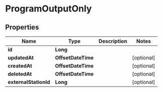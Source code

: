 

# ProgramOutputOnly


## Properties

| Name | Type | Description | Notes |
|------------ | ------------- | ------------- | -------------|
|**id** | **Long** |  |  |
|**updatedAt** | **OffsetDateTime** |  |  [optional] |
|**createdAt** | **OffsetDateTime** |  |  [optional] |
|**deletedAt** | **OffsetDateTime** |  |  [optional] |
|**externalStationId** | **Long** |  |  [optional] |



